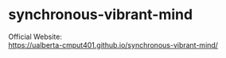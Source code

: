 # synchronous-vibrant-mind

Official Website:<br />
https://ualberta-cmput401.github.io/synchronous-vibrant-mind/
